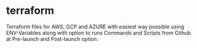 # terraform
Terraform files for AWS, GCP and AZURE with easiest way possible using ENV-Variables along with option to runs Commands and Scripts from Github at  Pre-launch and Post-launch option.
